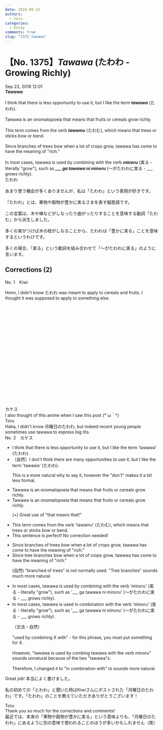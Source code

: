 ```yaml
---
date: 2018-09-23
authors:
  - toru
categories:
  - Essay
comments: true
slug: "1375_tawawa"
---
```


# 【No. 1375】<strong><em>Tawawa</em></strong> (たわわ - Growing Richly)
<div class="date">Sep 23, 2018 12:01</div>
<div id="post"><div id="body_show_ori">
<strong><em>Tawawa</em></strong><br/><br/>I think that there is less opportunity to use it, but I like the term <strong><em>tawawa</em></strong> (たわわ).<br/><br/>Tawawa is an onomatopoeia that means that fruits or cereals grow richly.<br/><br/>This term comes from the verb <strong><em>tawamu</em></strong> (たわむ), which means that trees or sticks bow or bend.<br/><br/>Since branches of trees bow when a lot of crops grow, tawawa has come to have the meaning of "rich."<br/><br/>In most cases, tawawa is used by combining with the verb <strong><em>minoru</em></strong> (実る - literally "grow"), such as <strong><em>___ ga tawawa ni minoru</em></strong> (～がたわわに実る - ___ grows richly).
</div></div>

<!-- more -->

<div id="post_ja"><div id="body_show_mo">
たわわ<br/><br/>あまり使う機会が多くありませんが、私は「たわわ」という表現が好きです。<br/><br/>「たわわ」とは、果物や穀物が豊かに実るさまを表す擬態語です。<br/><br/>この言葉は、木や棒などがしなったり曲がったりすることを意味する動詞「たわむ」から派生しました。<br/><br/>多くの実がつけば木の枝がしなることから、たわわは「豊かに実る」ことを意味するというわけです。<br/><br/>多くの場合、「実る」という動詞を組み合わせて「～がたわわに実る」のように言います。
</div></div>

## Corrections (2)
<div id="block"><div class="first_name"> No. 1　<span class="just_name">Kiwi</span></div><div id="block2">
<p class="comment_small">
 Hmm, I didn't know たわわ was meant to apply to cereals and fruits. I thought it was supposed to apply to something else.
 <br/>
 <br/>
 <object height="315" width="560">
  <param name="movie" value="https://www.youtube.com/v/cfcqewZdBiU"/>
  <embed height="315" src="https://www.youtube.com/v/cfcqewZdBiU" type="application/x-shockwave-flash" width="560"/>
 </object>
</p>

</div><div class="name"><span class="just_name">カケス</span><br>
I also thought of this anime when I saw this post (*´ω｀*)
</div>
<div class="name"><span class="just_name">Toru</span><br>
Haha, I didn't know 月曜日のたわわ, but indeed recent young people sometimes use tawawa to express big tits.
</div>
</div>
<div id="block"><div class="first_name"> No. 2　<span class="just_name">カケス</span></div><div id="block2">
<ul class="correction_field">
<li class="incorrect">I think that there is less opportunity to use it, but I like the term 'tawawa' (たわわ).</li>
<li class="corrected correct">
（自然）I <span class="f_blue">don't think there are many opportunit</span><span class="f_red">ies</span> to use it, but I like the term 'tawawa' (たわわ).
<p class="correction_comment">This is a more natural why to say it, however the "don't" makes it a bit less formal.</p>
</li>
</ul>
<ul class="correction_field">
<li class="incorrect">Tawawa is an onomatopoeia that means that fruits or cereals grow richly.</li>
<li class="corrected correct">
Tawawa is an onomatopoeia that means that fruits or cereals grow richly.
<p class="correction_comment">(+) Great use of "that means that!"</p>
</li>
</ul>
<ul class="correction_field">
<li class="incorrect">This term comes from the verb 'tawamu' (たわむ), which means that trees or sticks bow or bend.</li>
<li class="corrected perfect">This sentence is perfect! No correction needed!</li>
</ul>
<ul class="correction_field">
<li class="incorrect">Since branches of trees bow when a lot of crops grow, tawawa has come to have the meaning of "rich."</li>
<li class="corrected correct">
Since <span class="f_blue">tree branches</span> bow when a lot of crops grow, tawawa has come to have the meaning of "rich."
<p class="correction_comment">(自然) "branched of trees" is not normally used. "Tree branches" sounds much more natural.</p>
</li>
</ul>
<ul class="correction_field">
<li class="incorrect">In most cases, tawawa is used by combining with the verb 'minoru' (実る - literally "grow"), such as '___ ga tawawa ni minoru' (～がたわわに実る - ___ grows richly).</li>
<li class="corrected correct">
In most cases, tawawa is used <span class="f_blue">in combination</span> with the verb 'minoru' (実る - literally "grow"), such as '___ ga tawawa ni minoru' (～がたわわに実る - ___ grows richly).
<p class="correction_comment">（文法・自然）<br/><br/>"used by combining X with" - for this phrase, you must put something for X.<br/><br/>However, "tawawa is used by combing tawawa with the verb minoru" sounds unnatural because of the two "tawawa"s. <br/><br/>Therefore, I changed it to "in combination with" to sounds more natural.</p>
</li>
</ul>
<p class="comment_small">
 Great job! 本当によく書けました。
 <br/>
 <br/>
 私の初めての「とわわ」と聞いた時はKiwiさんにポストされた「月曜日のたわわ」です。「たわわ」のことを教えていただきありがとうございます！
</p>

</div><div class="name"><span class="just_name">Toru</span><br>
Thank you so much for the corrections and comments!<br/>最近では、本来の「果物や穀物が豊かに実る」という意味よりも、「月曜日のたわわ」にあるように別の意味で使われることのほうが多いかもしれません（笑）
</div>
</div>
